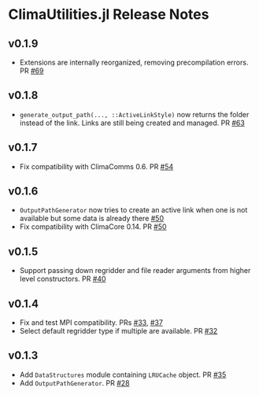 ClimaUtilities.jl Release Notes
===============================

v0.1.9
------

- Extensions are internally reorganized, removing precompilation errors. PR
  [#69](https://github.com/CliMA/ClimaUtilities.jl/pull/69)

v0.1.8
------

- `generate_output_path(..., ::ActiveLinkStyle)` now returns the folder instead
  of the link. Links are still being created and managed. PR
  [#63](https://github.com/CliMA/ClimaUtilities.jl/pull/63)

v0.1.7
------

- Fix compatibility with ClimaComms 0.6. PR [#54](https://github.com/CliMA/ClimaUtilities.jl/pull/54)

v0.1.6
-------
- `OutputPathGenerator` now tries to create an active link when one is not available but some data is already there [#50](https://github.com/CliMA/ClimaUtilities.jl/pull/50)
- Fix compatibility with ClimaCore 0.14. PR [#50](https://github.com/CliMA/ClimaUtilities.jl/pull/50)

v0.1.5
-------
- Support passing down regridder and file reader arguments from higher level constructors. PR [#40](https://github.com/CliMA/ClimaUtilities.jl/pull/40)

v0.1.4
-------
- Fix and test MPI compatibility. PRs [#33](https://github.com/CliMA/ClimaUtilities.jl/pull/33), [#37](https://github.com/CliMA/ClimaUtilities.jl/pull/37)
- Select default regridder type if multiple are available. PR [#32](https://github.com/CliMA/ClimaUtilities.jl/pull/32)

v0.1.3
-------
- Add `DataStructures` module containing `LRUCache` object. PR [#35](https://github.com/CliMA/ClimaUtilities.jl/pull/35)
- Add `OutputPathGenerator`. PR [#28](https://github.com/CliMA/ClimaLand.jl/pull/28)

[badge-💥breaking]: https://img.shields.io/badge/💥BREAKING-red.svg
